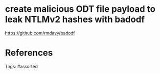 # create malicious ODT file payload to leak NTLMv2 hashes with badodf
https://github.com/rmdavy/badodf

# References

Tags:
    #assorted

